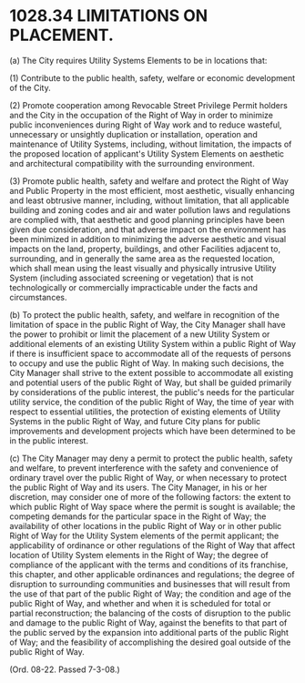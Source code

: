 1028.34 LIMITATIONS ON PLACEMENT.
=================================

​(a) The City requires Utility Systems Elements to be in locations that:

​(1) Contribute to the public health, safety, welfare or economic
development of the City.

​(2) Promote cooperation among Revocable Street Privilege Permit holders
and the City in the occupation of the Right of Way in order to minimize
public inconveniences during Right of Way work and to reduce wasteful,
unnecessary or unsightly duplication or installation, operation and
maintenance of Utility Systems, including, without limitation, the
impacts of the proposed location of applicant's Utility System Elements
on aesthetic and architectural compatibility with the surrounding
environment.

​(3) Promote public health, safety and welfare and protect the Right of
Way and Public Property in the most efficient, most aesthetic, visually
enhancing and least obtrusive manner, including, without limitation,
that all applicable building and zoning codes and air and water
pollution laws and regulations are complied with, that aesthetic and
good planning principles have been given due consideration, and that
adverse impact on the environment has been minimized in addition to
minimizing the adverse aesthetic and visual impacts on the land,
property, buildings, and other Facilities adjacent to, surrounding, and
in generally the same area as the requested location, which shall mean
using the least visually and physically intrusive Utility System
(including associated screening or vegetation) that is not
technologically or commercially impracticable under the facts and
circumstances.

​(b) To protect the public health, safety, and welfare in recognition of
the limitation of space in the public Right of Way, the City Manager
shall have the power to prohibit or limit the placement of a new Utility
System or additional elements of an existing Utility System within a
public Right of Way if there is insufficient space to accommodate all of
the requests of persons to occupy and use the public Right of Way. In
making such decisions, the City Manager shall strive to the extent
possible to accommodate all existing and potential users of the public
Right of Way, but shall be guided primarily by considerations of the
public interest, the public's needs for the particular utility service,
the condition of the public Right of Way, the time of year with respect
to essential utilities, the protection of existing elements of Utility
Systems in the public Right of Way, and future City plans for public
improvements and development projects which have been determined to be
in the public interest.

​(c) The City Manager may deny a permit to protect the public health,
safety and welfare, to prevent interference with the safety and
convenience of ordinary travel over the public Right of Way, or when
necessary to protect the public Right of Way and its users. The City
Manager, in his or her discretion, may consider one of more of the
following factors: the extent to which public Right of Way space where
the permit is sought is available; the competing demands for the
particular space in the Right of Way; the availability of other
locations in the public Right of Way or in other public Right of Way for
the Utility System elements of the permit applicant; the applicability
of ordinance or other regulations of the Right of Way that affect
location of Utility System elements in the Right of Way; the degree of
compliance of the applicant with the terms and conditions of its
franchise, this chapter, and other applicable ordinances and
regulations; the degree of disruption to surrounding communities and
businesses that will result from the use of that part of the public
Right of Way; the condition and age of the public Right of Way, and
whether and when it is scheduled for total or partial reconstruction;
the balancing of the costs of disruption to the public and damage to the
public Right of Way, against the benefits to that part of the public
served by the expansion into additional parts of the public Right of
Way; and the feasibility of accomplishing the desired goal outside of
the public Right of Way.

(Ord. 08-22. Passed 7-3-08.)
